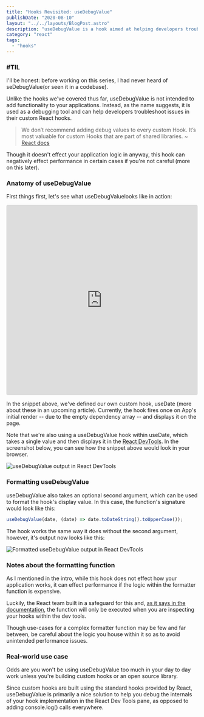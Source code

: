 ```yaml
---
title: "Hooks Revisited: useDebugValue"
publishDate: "2020-08-10"
layout: "../../layouts/BlogPost.astro"
description: "useDebugValue is a hook aimed at helping developers troubleshoot the React applications they're building."
category: "react"
tags:
  - "hooks"
---
```


### #TIL

I'll be honest: before working on this series, I had never heard of seDebugValue(or seen it in a codebase).

Unlike the hooks we've covered thus far, useDebugValue is not intended to add functionality to your applications. Instead, as the name suggests, it is used as a debugging tool and can help developers troubleshoot issues in their custom React hooks.

> We don’t recommend adding debug values to every custom Hook. It’s most valuable for custom Hooks that are part of shared libraries. ~ [React docs](https://reactjs.org/docs/hooks-reference.html#usedebugvalue)

Though it doesn't effect your application logic in anyway, this hook can negatively effect performance in certain cases if you're not careful (more on this later).

### Anatomy of useDebugValue

First things first, let's see what useDebugValuelooks like in action:

<iframe src="https://codesandbox.io/embed/hooksusedebugvalue-ccnju?fontsize=14&hidenavigation=1&theme=dark&view=editor"
     style="width:100%; height:500px; border:0; border-radius: 4px; overflow:hidden;"
     title="hooks/useDebugValue"
     allow="accelerometer; ambient-light-sensor; camera; encrypted-media; geolocation; gyroscope; hid; microphone; midi; payment; usb; vr; xr-spatial-tracking"
     sandbox="allow-forms allow-modals allow-popups allow-presentation allow-same-origin allow-scripts"
   ></iframe>

In the snippet above, we've defined our own custom hook, useDate (more about these in an upcoming article). Currently, the hook fires once on App's initial render -- due to the empty dependency array -- and displays it on the page.

Note that we're also using a useDebugValue hook within useDate, which takes a single value and then displays it in the [React DevTools](https://github.com/facebook/react-devtools). In the screenshot below, you can see how the snippet above would look in your browser.

![useDebugValue output in React DevTools](/assets/hooks-usedebugvalue/01-debug-value-before-after.png)

### Formatting useDebugValue

useDebugValue also takes an optional second argument, which can be used to format the hook's display value. In this case, the function's signature would look like this:

```javascript
useDebugValue(date, (date) => date.toDateString().toUpperCase());
```

The hook works the same way it does without the second argument, however, it's output now looks like this:

![Formatted useDebugValue output in React DevTools](/assets/hooks-usedebugvalue/02-upper-case.png)

### Notes about the formatting function

As I mentioned in the intro, while this hook does not effect how your application works, it can effect performance if the logic within the formatter function is expensive.

Luckily, the React team built in a safeguard for this and, [as it says in the documentation](https://reactjs.org/docs/hooks-reference.html#defer-formatting-debug-values), the function will only be executed when you are inspecting your hooks within the dev tools.

Though use-cases for a complex formatter function may be few and far between, be careful about the logic you house within it so as to avoid unintended performance issues.

### Real-world use case

Odds are you won't be using useDebugValue too much in your day to day work unless you're building custom hooks or an open source library.

Since custom hooks are built using the standard hooks provided by React, useDebugValue is primarily a nice solution to help you debug the internals of your hook implementation in the React Dev Tools pane, as opposed to adding console.log() calls everywhere.
